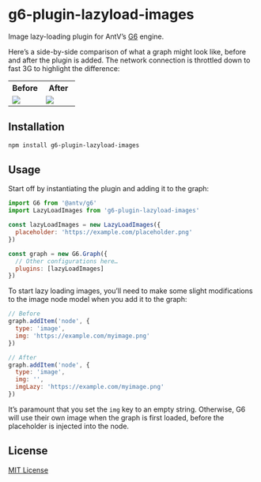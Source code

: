 # g6-plugin-lazyload-images

Image lazy-loading plugin for AntV’s [G6](https://github.com/antvis/G6) engine.

Here’s a side-by-side comparison of what a graph might look like, before and after the plugin is added. The network connection is throttled down to fast 3G to highlight the difference:

<table>
  <tr>
    <th width="50%">Before</th>
    <th width="50%">After</th>
  </tr>
  <tr>
    <td width="50%">
      <img src="https://files.ifvictr.com/2021/03/g6-plugin-lazyload-images-before.gif" />
    </td>
    <td width="50%">
      <img src="https://files.ifvictr.com/2021/03/g6-plugin-lazyload-images-after.gif" />
    </td>
  </tr>
</table>

## Installation

```bash
npm install g6-plugin-lazyload-images
```

## Usage

Start off by instantiating the plugin and adding it to the graph:

```js
import G6 from '@antv/g6'
import LazyLoadImages from 'g6-plugin-lazyload-images'

const lazyLoadImages = new LazyLoadImages({
  placeholder: 'https://example.com/placeholder.png'
})

const graph = new G6.Graph({
  // Other configurations here…
  plugins: [lazyLoadImages]
})
```

To start lazy loading images, you’ll need to make some slight modifications to the image node model when you add it to the graph:

```js
// Before
graph.addItem('node', {
  type: 'image',
  img: 'https://example.com/myimage.png'
})

// After
graph.addItem('node', {
  type: 'image',
  img: '',
  imgLazy: 'https://example.com/myimage.png'
})
```

It’s paramount that you set the `img` key to an empty string. Otherwise, G6 will use their own image when the graph is first loaded, before the placeholder is injected into the node.

## License

[MIT License](LICENSE.txt)
